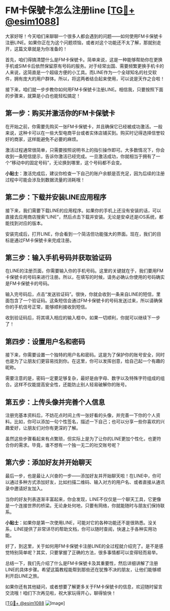 # FM卡保號卡怎么注册line [[TG💪+ @esim1088](https://t.me/s/esim1088)]

大家好呀！今天咱们来聊聊一个很多人都会遇到的问题——如何使用FM卡保號卡注册LINE。如果你正在为这个问题烦恼，或者对这个功能还不太了解，那就别走开，这篇文章就是为你准备的！

首先，咱们得搞清楚什么是FM卡保號卡。简单来说，这是一种能够帮助你在更换手机或SIM卡后依然保留原有号码的服务。对于经常出国、需要频繁更换手机卡的人来说，这简直是一个超级方便的小工具。而LINE作为一个全球知名的社交软件，拥有庞大的用户群体。所以，将这两者结合起来使用，可以说是天作之合啦！

接下来，咱们就一步步教你如何用FM卡保號卡注册LINE。相信我，只要按照下面的步骤来，就算是小白也能轻松搞定！

## 第一步：购买并激活你的FM卡保號卡

在开始之前，你需要先购买一张FM卡保號卡，并且确保它已经被成功激活。一般来说，这种卡可以在一些大型电商平台或者实体店铺买到。购买时记得选择信誉较好的商家，这样能避免不必要的麻烦。

激活过程通常很简单，只需要按照说明书上的指引操作即可。大多数情况下，你会收到一条短信提示，告诉你激活已经完成。一旦激活成功，你就相当于拥有了一个“移动中的固定号码”，无论换到哪里，这个号码都不会变。

**小贴士**：激活完成后，建议你检查一下自己的账户余额是否充足，因为后续的注册过程中可能会涉及到数据流量的消耗哦！

## 第二步：下载并安装LINE应用程序

接下来，我们需要下载LINE的应用程序。如果你的手机上还没有安装的话，可以直接去应用商店搜索“LINE”，然后点击下载并安装。无论是安卓还是iOS系统，都能找到对应的版本。

安装完成后，打开LINE，你会看到一个简洁但功能强大的界面。现在，我们的目标是通过FM卡保號卡来完成注册。

## 第三步：输入手机号码并获取验证码

在LINE的注册页面，你需要输入你的手机号码。这里的关键就在于，我们要用FM卡保號卡的号码来进行注册。所以，在填写的时候，请务必确认你使用的号码确实是FM卡保號卡的号码。

输入完号码后，点击“发送验证码”。很快，你就会收到一条来自LINE的短信，里面包含了一个验证码。这条短信会通过FM卡保號卡的号码发送过来，所以请确保你的手机信号正常，能够顺利接收到短信。

收到验证码后，将其填入相应的输入框中。如果一切顺利，你就可以继续下一步了！

## 第四步：设置用户名和密码

接下来，你需要设置一个独特的用户名和密码。这是为了保护你的账号安全，同时也是为了让朋友们更容易找到你。在这里，你可以发挥创意，给自己起一个有趣的昵称。

需要注意的是，密码一定要足够复杂，最好是由字母、数字以及特殊字符组成的组合。这样不仅能提高安全性，还能防止别人轻易破解你的账号。

## 第五步：上传头像并完善个人信息

注册完基本资料后，不妨花点时间上传一张好看的头像，并完善一下你的个人资料。比如，你可以添加一句个性签名，描述一下自己；也可以分享一些你喜欢的兴趣爱好，让朋友们对你有更深的了解。

虽然这些步骤看起来有点繁琐，但实际上是为了让你的LINE更加个性化，也更符合你的需求。毕竟，谁不想有一个独一无二的社交账号呢？

## 第六步：添加好友并开始聊天

最后一步，也是最让人兴奋的一步——添加好友并开始聊天啦！在LINE中，你可以通过多种方式添加好友，比如扫描二维码、输入对方的用户名、或者直接从通讯录中邀请好友加入。

当你的好友列表逐渐丰富起来，你会发现，LINE不仅仅是一个聊天工具，它更像是一个连接世界的桥梁。无论身处何地，只要有网络，你就能随时与朋友们保持联系。

**小贴士**：如果你是第一次使用LINE，可能对它的各种功能还不是很熟悉。没关系，LINE提供了非常详尽的帮助文档，你可以随时查阅，快速上手各种实用功能。

好了，到这里，关于如何用FM卡保號卡注册LINE的全过程就介绍完了。是不是感觉特别简单呢？其实，只要掌握了正确的方法，很多事情都可以变得轻而易举。

总结一下，我们先介绍了什么是FM卡保號卡及其重要性，然后详细讲解了注册LINE的具体步骤。希望这篇教程能帮到那些还在犹豫不决的朋友，让他们能够顺利开启LINE之旅。

如果你还有其他疑问，或者想要了解更多关于FM卡保號卡的信息，欢迎随时留言交流哦！咱们下次再见啦，祝大家玩得开心，聊得愉快！

[[TG💪+ @esim1088](https://t.me/s/esim1088) ![Image](https://i.postimg.cc/4NQfJmqS/Snipaste-2025-05-13-00-14-12.png)]